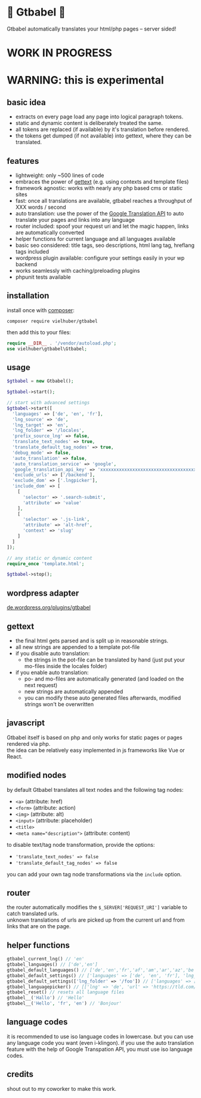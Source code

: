 # 🦜 Gtbabel 🦜

Gtbabel automatically translates your html/php pages – server sided!

# WORK IN PROGRESS

# WARNING: this is experimental

## basic idea

- extracts on every page load any page into logical paragraph tokens.
- static and dynamic content is deliberately treated the same.
- all tokens are replaced (if available) by it's translation before rendered.
- the tokens get dumped (if not available) into gettext, where they can be translated.

## features

- lightweight: only ~500 lines of code
- embraces the power of [gettext](https://www.gnu.org/software/gettext/) (e.g. using contexts and template files)
- framework agnostic: works with nearly any php based cms or static sites
- fast: once all translations are available, gtbabel reaches a throughput of XXX words / second
- auto translation: use the power of the [Google Translation API](https://cloud.google.com/translate/docs) to auto translate your pages and links into any language
- router included: spoof your request uri and let the magic happen, links are automatically converted
- helper functions for current language and all languages available
- basic seo considered: title tags, seo descriptions, html lang tag, hreflang tags included
- wordpress plugin available: configure your settings easily in your wp backend
- works seamlessly with caching/preloading plugins
- phpunit tests available

## installation

install once with [composer](https://getcomposer.org/):

```
composer require vielhuber/gtbabel
```

then add this to your files:

```php
require __DIR__ . '/vendor/autoload.php';
use vielhuber\gtbabel\Gtbabel;
```

## usage

```php
$gtbabel = new Gtbabel();

$gtbabel->start();

// start with advanced settings
$gtbabel->start([
  'languages' => ['de', 'en', 'fr'],
  'lng_source' => 'de',
  'lng_target' => 'en',
  'lng_folder' => '/locales',
  'prefix_source_lng' => false,
  'translate_text_nodes' => true,
  'translate_default_tag_nodes' => true,
  'debug_mode' => false,
  'auto_translation' => false,
  'auto_translation_service' => 'google',
  'google_translation_api_key' => 'xxxxxxxxxxxxxxxxxxxxxxxxxxxxxxxxxxxxxxx',
  'exclude_urls' => ['/backend'],
  'exclude_dom' => ['.lngpicker'],
  'include_dom' => [
    [
      'selector' => '.search-submit',
      'attribute' => 'value'
    ],
    [
      'selector' => '.js-link',
      'attribute' => 'alt-href',
      'context' => 'slug'
    ]
  ]
]);

// any static or dynamic content
require_once 'template.html';

$gtbabel->stop();
```

## wordpress adapter

[de.wordpress.org/plugins/gtbabel](https://de.wordpress.org/plugins/gtbabel/)

## gettext

- the final html gets parsed and is split up in reasonable strings.
- all new strings are appended to a template pot-file
- if you disable auto translation:
  - the strings in the pot-file can be translated by hand (just put your mo-files inside the locales folder)
- if you enable auto translation:
  - po- and mo-files are automatically generated (and loaded on the next request)
  - new strings are automatically appended
  - you can modify these auto generated files afterwards, modified strings won't be overwritten

## javascript

Gtbabel itself is based on php and only works for static pages or pages rendered via php.\
the idea can be relatively easy implemented in js frameworks like Vue or React.

## modified nodes

by default Gtbabel translates all text nodes and the following tag nodes:

- `<a>` (attribute: href)
- `<form>` (attribute: action)
- `<img>` (attribute: alt)
- `<input>` (attribute: placeholder)
- `<title>`
- `<meta name="description">` (attribute: content)

to disable text/tag node transformation, provide the options:

- `'translate_text_nodes' => false`
- `'translate_default_tag_nodes' => false`

you can add your own tag node transformations via the `include` option.

## router

the router automatically modifies the `$_SERVER['REQUEST_URI']` variable to catch translated urls.\
unknown translations of urls are picked up from the current url and from links that are on the page.

## helper functions

```php
gtbabel_current_lng() // 'en'
gtbabel_languages() // ['de','en']
gtbabel_default_languages() // ['de','en','fr','af','am','ar','az','be','bg','bn','bs','ca','ceb','co','cs','cy','da','el','eo','es','et','eu','fa','fi','fy','ga','gd','gl','gu','ha','haw','he','hi','hmn','hr','ht','hu','hy','id','ig','is','it','ja','jw','ka','kk','km','kn','ko','ku','ky','la','lb','lo','lt','lv','mg','mi','mk','ml','mn','mr','ms','mt','my','ne','nl','no','ny','pa','pl','ps','pt','ro','ru','sd','si','sk','sl','sm','sn','so','sq','sr','st','su','sv','sw','ta','te','tg','th','tl','tr','uk','ur','uz','vi','xh','yi','yo','zh-cn','zh-tw','zu']
gtbabel_default_settings() // ['languages' => ['de', 'en', 'fr'], 'lng_folder' => '/locales', ...]
gtbabel_default_settings(['lng_folder' => '/foo']) // ['languages' => ['de', 'en', 'fr'], 'lng_folder' => '/foo', ...]
gtbabel_languagepicker() // [['lng' => 'de', 'url' => 'https://tld.com/de/nudel', 'active' => true], ['lng' => 'en', 'url' => 'https://tld.com/en/noodle', 'active' => false], ...]
gtbabel_reset() // resets all language files
gtbabel__('Hallo') // 'Hello'
gtbabel__('Hello', 'fr', 'en') // 'Bonjour'
```

## language codes

it is recommended to use iso language codes in lowercase.
but you can use any language code you want (even i-klingon).
if you use the auto translation feature with the help of Google Transpation API, you must use iso language codes.

## credits

shout out to my coworker to make this work.

